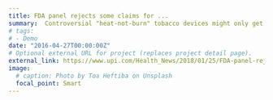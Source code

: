 ```yaml
---
title: FDA panel rejects some claims for ...
summary:  Controversial "heat-not-burn" tobacco devices might only get limited marketing in ...
# tags:
# - Demo
date: "2016-04-27T00:00:00Z"
# Optional external URL for project (replaces project detail page).
external_link: https://www.upi.com/Health_News/2018/01/25/FDA-panel-rejects-some-claims-for-heat-not-burn-tobacco-device/3011516915626/?ur3=1
image:
  # caption: Photo by Toa Heftiba on Unsplash
  focal_point: Smart
---
```

